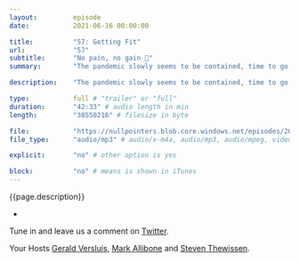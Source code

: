 ```yaml
---
layout:         episode
date: 			2021-06-16 00:00:00

title: 			"57: Getting Fit"
url:        	"57"
subtitle: 		"No pain, no gain 💪"
summary: 		"The pandemic slowly seems to be contained, time to go out and get fit again! At least, we have been home much which didn't always treat us right. In this episode we talk about what we do to get fit and how much it hurts!"

description: 	"The pandemic slowly seems to be contained, time to go out and get fit again! At least, we have been home much which didn't always treat us right. In this episode we talk about what we do to get fit and how much it hurts!"

type:			full # "trailer" or "full"
duration: 		"42:33" # audio length in min
length: 		"38550216" # filesize in byte

file: 			"https://nullpointers.blob.core.windows.net/episodes/20210616_GettingFit.mp3"
file_type: 		"audio/mp3" # audio/x-m4a, audio/mp3, audio/mpeg, video/quicktime, video/mp4, video/x-m4v, application/pdf, and document/x-epub

explicit: 		"no" # other option is yes

block: 			"no" # means is shown in iTunes
---
```


{{page.description}}

* 

Tune in and leave us a comment on [Twitter](https://twitter.com/nullpointersio).

Your Hosts [Gerald Versluis](https://twitter.com/jfversluis), [Mark Allibone](https://twitter.com/mallibone) and [Steven Thewissen](https://twitter.com/devnl).